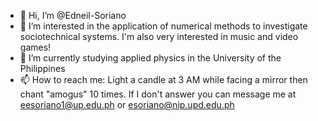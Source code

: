 - 👋 Hi, I’m @Edneil-Soriano
- 👀 I’m interested in the application of numerical methods to investigate sociotechnical systems. I'm also very interested in music and video games!
- 🌱 I’m currently studying applied physics in the University of the Philippines
- 📫 How to reach me: Light a candle at 3 AM while facing a mirror then chant "amogus" 10 times. If I don't answer you can message me at eesoriano1@up.edu.ph or esoriano@nip.upd.edu.ph

<!---
Edneil-Soriano/Edneil-Soriano is a ✨ special ✨ repository because its `README.md` (this file) appears on your GitHub profile.
You can click the Preview link to take a look at your changes.
--->
